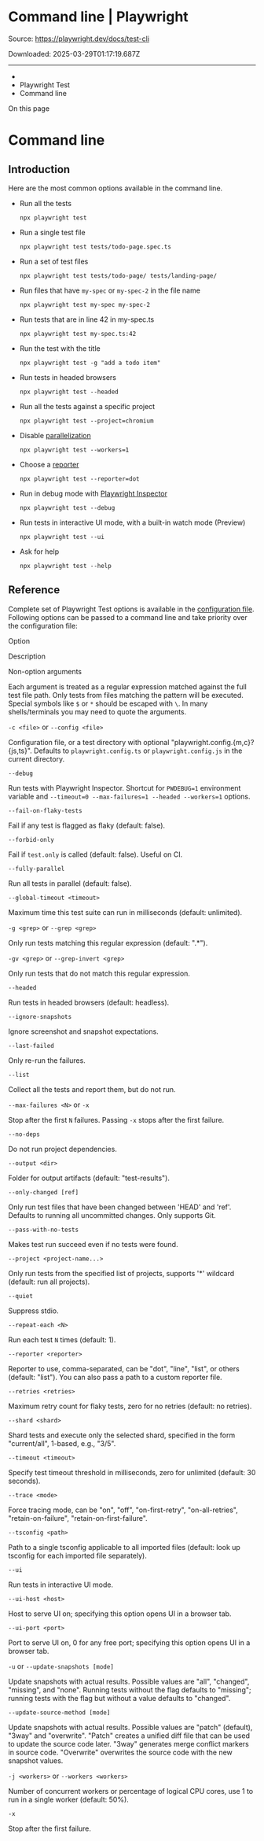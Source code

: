 # Command line | Playwright

Source: https://playwright.dev/docs/test-cli

Downloaded: 2025-03-29T01:17:19.687Z

---

*   [](/)
*   Playwright Test
*   Command line

On this page

Command line
============

Introduction[​](#introduction "Direct link to Introduction")
------------------------------------------------------------

Here are the most common options available in the command line.

*   Run all the tests
    
        npx playwright test
    
*   Run a single test file
    
        npx playwright test tests/todo-page.spec.ts
    
*   Run a set of test files
    
        npx playwright test tests/todo-page/ tests/landing-page/
    
*   Run files that have `my-spec` or `my-spec-2` in the file name
    
        npx playwright test my-spec my-spec-2
    
*   Run tests that are in line 42 in my-spec.ts
    
        npx playwright test my-spec.ts:42
    
*   Run the test with the title
    
        npx playwright test -g "add a todo item"
    
*   Run tests in headed browsers
    
        npx playwright test --headed
    
*   Run all the tests against a specific project
    
        npx playwright test --project=chromium
    
*   Disable [parallelization](/docs/test-parallel)
    
        npx playwright test --workers=1
    
*   Choose a [reporter](/docs/test-reporters)
    
        npx playwright test --reporter=dot
    
*   Run in debug mode with [Playwright Inspector](/docs/debug)
    
        npx playwright test --debug
    
*   Run tests in interactive UI mode, with a built-in watch mode (Preview)
    
        npx playwright test --ui
    
*   Ask for help
    
        npx playwright test --help
    

Reference[​](#reference "Direct link to Reference")
---------------------------------------------------

Complete set of Playwright Test options is available in the [configuration file](/docs/test-use-options). Following options can be passed to a command line and take priority over the configuration file:

Option

Description

Non-option arguments

Each argument is treated as a regular expression matched against the full test file path. Only tests from files matching the pattern will be executed. Special symbols like `$` or `*` should be escaped with `\`. In many shells/terminals you may need to quote the arguments.

`-c <file>` or `--config <file>`

Configuration file, or a test directory with optional "playwright.config.{m,c}?{js,ts}". Defaults to `playwright.config.ts` or `playwright.config.js` in the current directory.

`--debug`

Run tests with Playwright Inspector. Shortcut for `PWDEBUG=1` environment variable and `--timeout=0 --max-failures=1 --headed --workers=1` options.

`--fail-on-flaky-tests`

Fail if any test is flagged as flaky (default: false).

`--forbid-only`

Fail if `test.only` is called (default: false). Useful on CI.

`--fully-parallel`

Run all tests in parallel (default: false).

`--global-timeout <timeout>`

Maximum time this test suite can run in milliseconds (default: unlimited).

`-g <grep>` or `--grep <grep>`

Only run tests matching this regular expression (default: ".\*").

`-gv <grep>` or `--grep-invert <grep>`

Only run tests that do not match this regular expression.

`--headed`

Run tests in headed browsers (default: headless).

`--ignore-snapshots`

Ignore screenshot and snapshot expectations.

`--last-failed`

Only re-run the failures.

`--list`

Collect all the tests and report them, but do not run.

`--max-failures <N>` or `-x`

Stop after the first `N` failures. Passing `-x` stops after the first failure.

`--no-deps`

Do not run project dependencies.

`--output <dir>`

Folder for output artifacts (default: "test-results").

`--only-changed [ref]`

Only run test files that have been changed between 'HEAD' and 'ref'. Defaults to running all uncommitted changes. Only supports Git.

`--pass-with-no-tests`

Makes test run succeed even if no tests were found.

`--project <project-name...>`

Only run tests from the specified list of projects, supports '\*' wildcard (default: run all projects).

`--quiet`

Suppress stdio.

`--repeat-each <N>`

Run each test `N` times (default: 1).

`--reporter <reporter>`

Reporter to use, comma-separated, can be "dot", "line", "list", or others (default: "list"). You can also pass a path to a custom reporter file.

`--retries <retries>`

Maximum retry count for flaky tests, zero for no retries (default: no retries).

`--shard <shard>`

Shard tests and execute only the selected shard, specified in the form "current/all", 1-based, e.g., "3/5".

`--timeout <timeout>`

Specify test timeout threshold in milliseconds, zero for unlimited (default: 30 seconds).

`--trace <mode>`

Force tracing mode, can be "on", "off", "on-first-retry", "on-all-retries", "retain-on-failure", "retain-on-first-failure".

`--tsconfig <path>`

Path to a single tsconfig applicable to all imported files (default: look up tsconfig for each imported file separately).

`--ui`

Run tests in interactive UI mode.

`--ui-host <host>`

Host to serve UI on; specifying this option opens UI in a browser tab.

`--ui-port <port>`

Port to serve UI on, 0 for any free port; specifying this option opens UI in a browser tab.

`-u` or `--update-snapshots [mode]`

Update snapshots with actual results. Possible values are "all", "changed", "missing", and "none". Running tests without the flag defaults to "missing"; running tests with the flag but without a value defaults to "changed".

`--update-source-method [mode]`

Update snapshots with actual results. Possible values are "patch" (default), "3way" and "overwrite". "Patch" creates a unified diff file that can be used to update the source code later. "3way" generates merge conflict markers in source code. "Overwrite" overwrites the source code with the new snapshot values.

`-j <workers>` or `--workers <workers>`

Number of concurrent workers or percentage of logical CPU cores, use 1 to run in a single worker (default: 50%).

`-x`

Stop after the first failure.